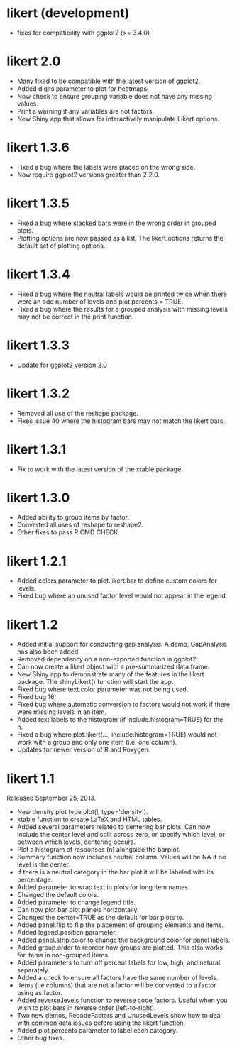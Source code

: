 # likert (development)

* fixes for compatibility with ggplot2 (>= 3.4.0)

# likert 2.0

* Many fixed to be compatible with the latest version of ggplot2.
* Added digits parameter to plot for heatmaps.
* Now check to ensure grouping variable does not have any missing values.
* Print a warning if any variables are not factors.
* New Shiny app that allows for interactively manipulate Likert options.

# likert 1.3.6


* Fixed a bug where the labels were placed on the wrong side.
* Now require ggplot2 versions greater than 2.2.0.

# likert 1.3.5

* Fixed a bug where stacked bars were in the wrong order in grouped plots.
* Plotting options are now passed as a list. The likert.options returns the default set of plotting options.

# likert 1.3.4


* Fixed a bug where the neutral labels would be printed twice when there were an odd number of levels and plot.percents = TRUE.
* Fixed a bug where the results for a grouped analysis with missing levels may not be correct in the print function.

# likert 1.3.3


* Update for ggplot2 version 2.0

# likert 1.3.2


* Removed all use of the reshape package.
* Fixes issue 40 where the histogram bars may not match the likert bars.

# likert 1.3.1


* Fix to work with the latest version of the xtable package.

# likert 1.3.0


* Added ability to group items by factor.
* Converted all uses of reshape to reshape2.
* Other fixes to pass R CMD CHECK.

# likert 1.2.1


* Added colors parameter to plot.likert.bar to define custom colors for levels.
* Fixed bug where an unused factor level would not appear in the legend.

# likert 1.2


* Added initial support for conducting gap analysis. A demo, GapAnalysis has
  also been added.
* Removed dependency on a non-exported function in ggplot2.
* Can now create a likert object with a pre-summarized data frame.
* New Shiny app to demonstrate many of the features in the likert package. The
  shinyLikert() function will start the app.
* Fixed bug where text.color parameter was not being used.
* Fixed bug 16.
* Fixed bug where automatic conversion to factors would not work if there were
  missing levels in an item.
* Added text labels to the histogram (if include.histogram=TRUE) for the n.
* Fixed a bug where plot.likert(..., include.histogram=TRUE) would not work with a group and only one item (i.e. one column).
* Updates for newer version of R and Roxygen.

# likert 1.1


Released September 25, 2013.

* New density plot type plot(l, type='density').
* xtable function to create LaTeX and HTML tables.
* Added several parameters related to centering bar plots. Can now include the
  center level and split across zero, or specify which level, or between which
  levels, centering occurs.
* Plot a histogram of responses (n) alongside the barplot.
* Summary function now includes neutral column. Values will be NA if no level
  is the center.
* If there is a neutral category in the bar plot it will be labeled with its
  percentage.
* Added parameter to wrap text in plots for long item names.
* Changed the default colors.
* Added parameter to change legend title.
* Can now plot bar plot panels horizontally.
* Changed the center=TRUE as the default for bar plots to.
* Added panel.flip to flip the placement of grouping elements and items.
* Added legend.position parameter.
* Added panel.strip.color to change the background color for panel labels.
* Added group.order to reorder how groups are plotted. This also works for items in
  non-grouped items.
* Added parameters to turn off percent labels for low, high, and netural separately.
* Added a check to ensure all factors have the same number of levels.
* Items (i.e columns) that are not a factor will be converted to a factor using as.factor.
* Added reverse.levels function to reverse code factors. Useful when you wish to plot
  bars in reverse order (left-to-right).
* Two new demos, RecodeFactors and UnusedLevels show how to deal with common data
  issues before using the likert function.
* Added plot.percents parameter to label each category.
* Other bug fixes.
